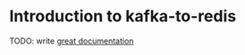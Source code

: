 # Introduction to kafka-to-redis

TODO: write [great documentation](http://jacobian.org/writing/what-to-write/)
